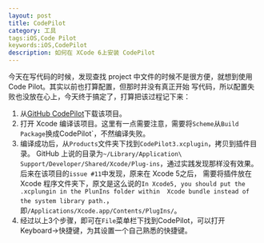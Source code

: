 ```yaml
---
layout: post
title: CodePilot
category: 工具
tags:iOS,Code Pilot
keywords:iOS,CodePilot
description: 如何在 XCode 6上安装 CodePilot
---
```


今天在写代码的时候，发现查找 project 中文件的时候不是很方便，就想到使用 Code Pilot。其实以前也打算配置，但那时并没有真正开始
写代码，所以配置失败也没放在心上，今天终于搞定了，打算把该过程记下来：

1. 从[GitHub CodePilot](https://github.com/macoscope/CodePilot)下载该项目。
2. 打开 Xcode 编译该项目。这里有一点需要注意，需要将`Scheme`从`Build Package`换成CodePilot`，不然编译失败。
3. 编译成功后，从`Products`文件夹下找到`CodePilot3.xcplugin`，拷贝到插件目录。 GitHub 上说的目录为`~/Library/Application\ 
Support/Developer/Shared/Xcode/Plug-ins`，通过实践发现那样没有效果。后来在该项目的`issue #11`中发现，原来在 Xcode 5之后，
需要将插件放在 Xcode 程序文件夹下，原文是这么说的`In Xcode5, you should put the .xcplungin in the PlunIns folder within 
Xcode bundle instead of the system library path.`，即`/Applications/Xcode.app/Contents/PlugIns/`。
4. 经过以上3个步骤，即可在`File`菜单栏下找到CodePilot，可以打开 Keyboard->快捷键，为其设置一个自己熟悉的快捷键。
